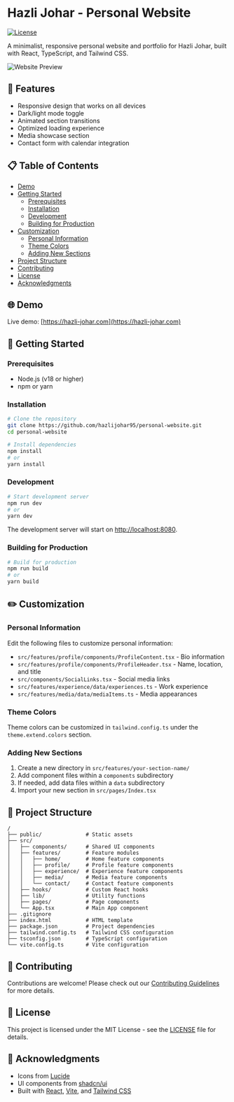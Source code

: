 
# Hazli Johar - Personal Website

[![License](https://img.shields.io/badge/License-MIT-blue.svg)](LICENSE)

A minimalist, responsive personal website and portfolio for Hazli Johar, built with React, TypeScript, and Tailwind CSS.

![Website Preview](https://hazli-johar.com/preview.png)

## 🚀 Features

- Responsive design that works on all devices
- Dark/light mode toggle
- Animated section transitions
- Optimized loading experience
- Media showcase section
- Contact form with calendar integration

## 📋 Table of Contents

- [Demo](#demo)
- [Getting Started](#getting-started)
  - [Prerequisites](#prerequisites)
  - [Installation](#installation)
  - [Development](#development)
  - [Building for Production](#building-for-production)
- [Customization](#customization)
  - [Personal Information](#personal-information)
  - [Theme Colors](#theme-colors)
  - [Adding New Sections](#adding-new-sections)
- [Project Structure](#project-structure)
- [Contributing](#contributing)
- [License](#license)
- [Acknowledgments](#acknowledgments)

## 🌐 Demo

Live demo: [https://hazli-johar.com](https://hazli-johar.com)

## 🏁 Getting Started

### Prerequisites

- Node.js (v18 or higher)
- npm or yarn

### Installation

```bash
# Clone the repository
git clone https://github.com/hazlijohar95/personal-website.git
cd personal-website

# Install dependencies
npm install
# or
yarn install
```

### Development

```bash
# Start development server
npm run dev
# or
yarn dev
```

The development server will start on [http://localhost:8080](http://localhost:8080).

### Building for Production

```bash
# Build for production
npm run build
# or
yarn build
```

## ✏️ Customization

### Personal Information

Edit the following files to customize personal information:

- `src/features/profile/components/ProfileContent.tsx` - Bio information
- `src/features/profile/components/ProfileHeader.tsx` - Name, location, and title
- `src/components/SocialLinks.tsx` - Social media links
- `src/features/experience/data/experiences.ts` - Work experience
- `src/features/media/data/mediaItems.ts` - Media appearances

### Theme Colors

Theme colors can be customized in `tailwind.config.ts` under the `theme.extend.colors` section.

### Adding New Sections

1. Create a new directory in `src/features/your-section-name/`
2. Add component files within a `components` subdirectory
3. If needed, add data files within a `data` subdirectory
4. Import your new section in `src/pages/Index.tsx`

## 📁 Project Structure

```
/
├── public/              # Static assets
├── src/
│   ├── components/      # Shared UI components
│   ├── features/        # Feature modules
│   │   ├── home/        # Home feature components
│   │   ├── profile/     # Profile feature components
│   │   ├── experience/  # Experience feature components
│   │   ├── media/       # Media feature components
│   │   └── contact/     # Contact feature components
│   ├── hooks/           # Custom React hooks
│   ├── lib/             # Utility functions
│   ├── pages/           # Page components
│   └── App.tsx          # Main App component
├── .gitignore
├── index.html           # HTML template
├── package.json         # Project dependencies
├── tailwind.config.ts   # Tailwind CSS configuration
├── tsconfig.json        # TypeScript configuration
└── vite.config.ts       # Vite configuration
```

## 🤝 Contributing

Contributions are welcome! Please check out our [Contributing Guidelines](CONTRIBUTING.md) for more details.

## 📄 License

This project is licensed under the MIT License - see the [LICENSE](LICENSE) file for details.

## 👏 Acknowledgments

- Icons from [Lucide](https://lucide.dev/)
- UI components from [shadcn/ui](https://ui.shadcn.com/)
- Built with [React](https://reactjs.org/), [Vite](https://vitejs.dev/), and [Tailwind CSS](https://tailwindcss.com/)
